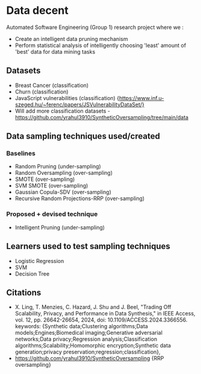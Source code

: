 # Data decent
Automated Software Engineering (Group 1) research project where we :
* Create an intelligent data pruning mechanism
* Perform statistical analysis of intelligently choosing 'least' amount of 'best' data  for data mining tasks

## Datasets
- Breast Cancer (classification)
- Churn (classification)
- JavaScript vulnerabilities (classification) {https://www.inf.u-szeged.hu/~ferenc/papers/JSVulnerabilityDataSet/}
- Will add more classification datasets - https://github.com/yrahul3910/SyntheticOversampling/tree/main/data

## Data sampling techniques used/created
### Baselines
- Random Pruning (under-sampling)
- Random Oversampling (over-sampling)
- SMOTE (over-sampling)
- SVM SMOTE (over-sampling)
- Gaussian Copula-SDV (over-sampling)
- Recursive Random Projections-RRP (over-sampling)
### Proposed + devised technique 
- Intelligent Pruning (under-sampling)
  
## Learners used to test sampling techniques
- Logistic Regression
- SVM
- Decision Tree

## Citations
* X. Ling, T. Menzies, C. Hazard, J. Shu and J. Beel, "Trading Off Scalability, Privacy, and Performance in Data Synthesis," in IEEE Access, vol. 12, pp. 26642-26654, 2024, doi: 10.1109/ACCESS.2024.3366556.
keywords: {Synthetic data;Clustering algorithms;Data models;Engines;Biomedical imaging;Generative adversarial networks;Data privacy;Regression analysis;Classification algorithms;Scalability;Homomorphic encryption;Synthetic data generation;privacy preservation;regression;classification},
* https://github.com/yrahul3910/SyntheticOversampling {RRP oversampling}

